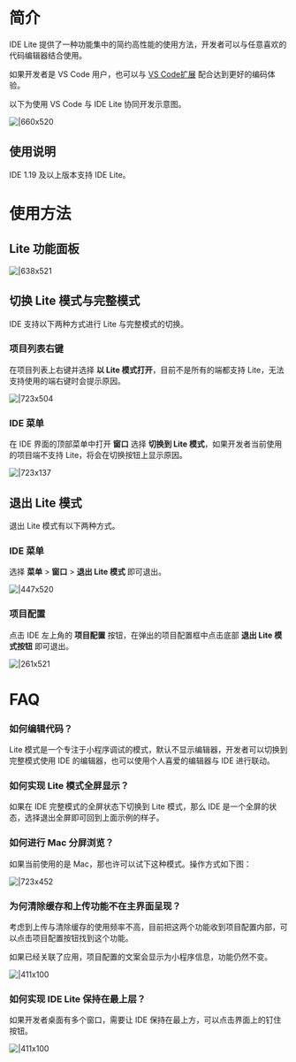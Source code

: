 
# 简介
IDE Lite 提供了一种功能集中的简约高性能的使用方法，开发者可以与任意喜欢的代码编辑器结合使用。

如果开发者是 VS Code 用户，也可以与 [VS Code扩展](https://opendocs.alipay.com/mini/ide/vscode) 配合达到更好的编码体验。

以下为使用 VS Code 与 IDE Lite 协同开发示意图。

![|660x520](https://cdn.nlark.com/yuque/0/2021/png/179989/1629801787478-4397f803-d613-4b72-af33-bcfb01e1af90.png#align=left&display=inline&height=520&margin=%5Bobject%20Object%5D&name=lite1.png&originHeight=1091&originWidth=1385&size=539248&status=done&style=none&width=660)

## 使用说明
IDE 1.19 及以上版本支持 IDE Lite。

# 使用方法

## Lite 功能面板
![|638x521](https://cdn.nlark.com/yuque/0/2021/png/179989/1629801802805-aa6eb9d6-f276-4ab9-9a0d-3aa818b1ce4b.png#align=left&display=inline&height=520&margin=%5Bobject%20Object%5D&name=lite2.png&originHeight=1207&originWidth=1480&size=560636&status=done&style=none&width=638)

## 切换 Lite 模式与完整模式
IDE 支持以下两种方式进行 Lite 与完整模式的切换。

### 项目列表右键
在项目列表上右键并选择 **以 Lite 模式打开**，目前不是所有的端都支持 Lite，无法支持使用的端右键时会提示原因。

![|723x504](https://cdn.nlark.com/yuque/0/2021/png/179989/1629801873698-b3413d43-c167-497a-9331-29c8ebb959cd.png#align=left&display=inline&height=520&margin=%5Bobject%20Object%5D&name=lite3.png&originHeight=1040&originWidth=1492&size=204210&status=done&style=none&width=746)

### IDE 菜单
在 IDE 界面的顶部菜单中打开 **窗口** 选择 **切换到 Lite 模式**，如果开发者当前使用的项目端不支持 Lite，将会在切换按钮上显示原因。

![|723x137](https://cdn.nlark.com/yuque/0/2021/png/179989/1629801902670-ccf44e00-6f1a-448d-9317-423f0b8ae4a7.png#align=left&display=inline&height=140&margin=%5Bobject%20Object%5D&name=lite4.png&originHeight=314&originWidth=1666&size=90441&status=done&style=none&width=743)

## 退出 Lite 模式
退出 Lite 模式有以下两种方式。

### IDE 菜单
选择 **菜单** > **窗口** > **退出 Lite 模式** 即可退出。 

![|447x520](https://cdn.nlark.com/yuque/0/2021/png/179989/1629801914183-43fdd1d2-6aec-4075-92f1-076abe309005.png#align=left&display=inline&height=520&margin=%5Bobject%20Object%5D&name=lite5.png&originHeight=808&originWidth=694&size=81646&status=done&style=none&width=447)

### 项目配置
点击 IDE 左上角的 **项目配置** 按钮，在弹出的项目配置框中点击底部 **退出 Lite 模式按钮** 即可退出。

![|261x521](https://cdn.nlark.com/yuque/0/2021/png/179989/1629801923588-f3315865-f76a-463d-a85f-94aec90832d8.png#align=left&display=inline&height=521&margin=%5Bobject%20Object%5D&name=lite6.png&originHeight=808&originWidth=405&size=51385&status=done&style=none&width=261)

# FAQ

### 如何编辑代码？
Lite 模式是一个专注于小程序调试的模式，默认不显示编辑器，开发者可以切换到完整模式使用 IDE 的编辑器，也可以使用个人喜爱的编辑器与 IDE 进行联动。

### 如何实现 Lite 模式全屏显示？
如果在 IDE 完整模式的全屏状态下切换到 Lite 模式，那么 IDE 是一个全屏的状态，选择退出全屏即可回到上面示例的样子。

### 如何进行 Mac 分屏浏览？
如果当前使用的是 Mac，那也许可以试下这种模式。操作方式如下图：

![|723x452](https://cdn.nlark.com/yuque/0/2021/gif/179989/1629802072996-6967d884-ff49-4e84-a7cb-7a5cc8e88d14.gif#align=left&display=inline&height=2238&margin=%5Bobject%20Object%5D&name=lite7.gif&originHeight=2238&originWidth=3582&size=9754323&status=done&style=none&width=3582)

### 为何清除缓存和上传功能不在主界面呈现？
考虑到上传与清除缓存的使用频率不高，目前把这两个功能收到项目配置内部，可以点击项目配置按钮找到这个功能。

如果已经关联了应用，项目配置的文案会显示为小程序信息，功能仍然不变。

![|411x100](https://cdn.nlark.com/yuque/0/2021/png/179989/1629802104951-0a78d02d-1f2a-481b-a001-676b30ddd031.png#align=left&display=inline&height=100&margin=%5Bobject%20Object%5D&name=lite8.png&originHeight=100&originWidth=411&size=19730&status=done&style=none&width=411)

### 如何实现 IDE Lite 保持在最上层？
如果开发者桌面有多个窗口，需要让 IDE 保持在最上方，可以点击界面上的钉住按钮。

![|411x100](https://cdn.nlark.com/yuque/0/2021/png/179989/1629802110989-2da2ed60-717c-4c3b-a796-e0d5ac6f4f1c.png#align=left&display=inline&height=100&margin=%5Bobject%20Object%5D&name=lite9.png&originHeight=100&originWidth=411&size=19835&status=done&style=none&width=411)
